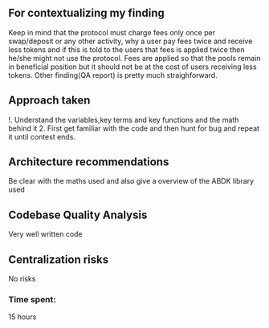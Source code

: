 ## For contextualizing my finding 
Keep in mind that the protocol must charge fees only once per swap/deposit or any other activity, why a user pay fees twice and receive less tokens and if this is told to the users that fees is applied twice then he/she might not use the protocol. Fees are applied so that the pools remain in beneficial position but it should not be at the cost of users receiving less tokens. Other finding(QA report) is pretty much straighforward.
## Approach taken
!. Understand the variables,key terms and key functions and the math behind it 
2. First get familiar with the code and then hunt for bug and repeat it until contest ends.
## Architecture recommendations
Be clear with the maths used and also give a overview of the ABDK library used
## Codebase Quality Analysis
Very well written code
## Centralization risks
No risks 




### Time spent:
15 hours